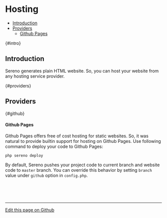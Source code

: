 # Hosting

- [Introduction](#intro)
- [Providers](#providers)
  - [Github Pages](#github)

{#intro}
## [](#intro) Introduction
Sereno generates plain HTML website. So, you can host your website from any
hosting service provider.

{#providers}
## [](#providers) Providers

{#github}
#### Github Pages
Github Pages offers free of cost hosting for static websites. So, it was
natural to provide builtin support for hosting on Github Pages. Use following
command to deploy your code to Github Pages:

    php sereno deploy

By default, Sereno pushes your project code to current branch and website code
to `master` branch. You can override this behavior by setting `branch` value
under `github` option in `config.php`.


<br><br><br>
- - - - - - - - - -
[Edit this page on Github](https://github.com/znck/sereno.in/edit/master/docs/hosting.md)
